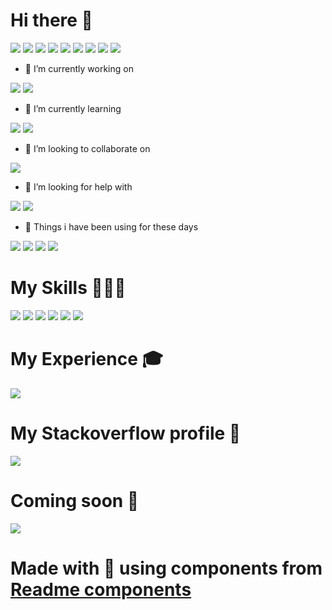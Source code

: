 

# Hi there 👋

  

<p align="left">
<img  src="https://readme-components.vercel.app/api?component=text&text=I&fill=linear-gradient%28to%20top%2C%20%23a18cd1%200%25%2C%20%23fbc2eb%20100%25%29%3B">
<img  src="https://readme-components.vercel.app/api?component=text&text=M&fill=linear-gradient%28to%20top%2C%20%23a18cd1%200%25%2C%20%23fbc2eb%20100%25%29%3B">
<img  src="https://readme-components.vercel.app/api?component=text&text=%20">
<img  src="https://readme-components.vercel.app/api?component=text&text=H&fill=linear-gradient%28to%20top%2C%20%23a18cd1%200%25%2C%20%23fbc2eb%20100%25%29%3B">
<img  src="https://readme-components.vercel.app/api?component=text&text=A&fill=linear-gradient%28to%20top%2C%20%23a18cd1%200%25%2C%20%23fbc2eb%20100%25%29%3B">
<img  src="https://readme-components.vercel.app/api?component=text&text=R&fill=linear-gradient%28to%20top%2C%20%23a18cd1%200%25%2C%20%23fbc2eb%20100%25%29%3B">
<img  src="https://readme-components.vercel.app/api?component=text&text=I&fill=linear-gradient%28to%20top%2C%20%23a18cd1%200%25%2C%20%23fbc2eb%20100%25%29%3B">
<img  src="https://readme-components.vercel.app/api?component=text&text=S&fill=linear-gradient%28to%20top%2C%20%23a18cd1%200%25%2C%20%23fbc2eb%20100%25%29%3B">
<img  src="https://readme-components.vercel.app/api?component=text&text=H&fill=linear-gradient%28to%20top%2C%20%23a18cd1%200%25%2C%20%23fbc2eb%20100%25%29%3B">
</p>


  

- 🔭 I’m currently working on

<p align="left">  <img  src="https://readme-components.vercel.app/api?component=logo&fill=black&logo=ember.js&svgfill=df5c43">  <img  src="https://readme-components.vercel.app/api?component=logo&fill=black&logo=sass&svgfill=cd6799">

</p>

  

- 🌱 I’m currently learning

  

<p align="left">  <img  src="https://readme-components.vercel.app/api?component=logo&fill=black&logo=react&animation=spin&svgfill=15d8fe">  <img  src="https://readme-components.vercel.app/api?component=logo&fill=black&logo=node.js&svgfill=659b60">

</p>

  

- 👯 I’m looking to collaborate on

  

<p align="left">

<img  src="https://readme-components.vercel.app/api?component=logo&fill=black&logo=🧑‍💻&desc=readme-components">

</p>

- 🤔 I’m looking for help with

  

<p align="left">

<img  src="https://readme-components.vercel.app/api?component=logo&fill=black&logo=redux&svgfill=764abc">

<img  src="https://readme-components.vercel.app/api?component=logo&fill=black&logo=webpack&svgfill=8ed5fa">

</p>

  

- 👀 Things i have been using for these days

  

<p align="left">

<img  src="https://readme-components.vercel.app/api?component=logo&fill=black&logo=html5&svgfill=f06629">

<img  src="https://readme-components.vercel.app/api?component=logo&fill=black&logo=javascript&svgfill=f6df1c">

<img  src="https://readme-components.vercel.app/api?component=logo&fill=black&logo=css3&svgfill=028dd1">

<img  src="https://readme-components.vercel.app/api?component=logo&fill=black&logo=github">

</p>



# My Skills 🧑🏼‍💻



<p align="left">

<img  src="https://readme-components.vercel.app/api?component=linearprogress&skill=HTML&value=80&design=candy&fill=ff69b4">

<img  src="https://readme-components.vercel.app/api?component=linearprogress&skill=CSS&value=70&design=candy&fill=ff69b4">

<img  src="https://readme-components.vercel.app/api?component=linearprogress&skill=JS&value=50&design=candy&fill=ff69b4">

<img  src="https://readme-components.vercel.app/api?component=linearprogress&skill=REACT&value=60&design=candy&fill=ff69b4">

<img  src="https://readme-components.vercel.app/api?component=linearprogress&skill=CPP&value=50&design=candy&fill=ff69b4">

<img  src="https://readme-components.vercel.app/api?component=linearprogress&skill=GIT&value=70&design=candy&fill=ff69b4">

</p>



# My Experience 🎓 



<p align="left">

<img  src="https://readme-components.vercel.app/api?component=experience&company=freshworks&role=software%20Developer%20Intern&duration=7m&location=chennai&fill=linear-gradient%2862deg%2C%20%238EC5FC%200%25%2C%20%23E0C3FC%20100%25%29%3B%0A">

</p>

# My Stackoverflow profile 👀


<p align="left">
<img  src="https://readme-components.vercel.app/api?component=stackoverflow&stackoverflowid=8780399&textfill=black&fill=linear-gradient%2862deg%2C%20%238EC5FC%200%25%2C%20%23E0C3FC%20100%25%29%3B%0A">
</p>

# Coming soon 🚀



<p align="left">

<img  src="https://readme-components.vercel.app/api?component=">

</p>

# Made with :purple_heart: using components from [Readme components](https://github.com/harish-sethuraman/readme-components)
